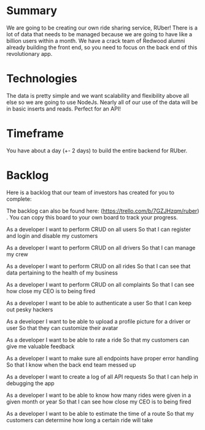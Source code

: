 # Summary

We are going to be creating our own ride sharing service, RUber!  There is a lot of data that needs to be managed because we are going to have like a billion users within a month.  We have a crack team of Redwood alumni already building the front end, so you need to focus on the back end of this revolutionary app.

# Technologies

The data is pretty simple and we want scalability and flexibility above all else so we are going to use NodeJs. Nearly all of our use of the data will be in basic inserts and reads.  Perfect for an API!


# Timeframe

You have about a day (+- 2 days) to build the entire backend for RUber.  

# Backlog

Here is a backlog that our team of investors has created for you to complete:

The backlog can also be found here: (https://trello.com/b/7GZJHzqm/ruber) .  You can copy this board to your own board to track your progress.


As a developer
I want to perform CRUD on all users
So that I can register and login and disable my customers

As a developer
I want to perform CRUD on all drivers
So that I can manage my crew

As a developer
I want to perform CRUD on all rides
So that I can see that data pertaining to the health of my business

As a developer
I want to perform CRUD on all complaints
So that I can see how close my CEO is to being fired

As a developer
I want to be able to authenticate a user
So that I can keep out pesky hackers

As a developer
I want to be able to upload a profile picture for a driver or user
So that they can customize their avatar

As a developer
I want to be able to rate a ride
So that my customers can give me valuable feedback

As a developer
I want to make sure all endpoints have proper error handling
So that I know when the back end team messed up

As a developer
I want to create a log of all API requests
So that I can help in debugging the app

As a developer
I want to be able to know how many rides were given in a given month or year
So that I can see how close my CEO is to being fired

As a developer
I want to be able to estimate the time of a route
So that my customers can determine how long a certain ride will take
